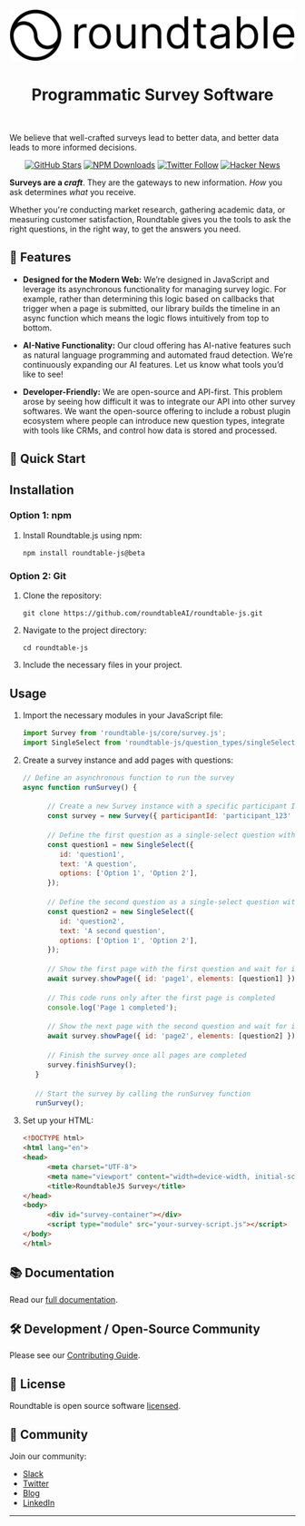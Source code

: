 <p align="center"><img src="assets/images/logo-with-text.png" alt="Roundtable Logo"></p>

<h1 align="center">Programmatic Survey Software</h1>
<br/>

We believe that well-crafted surveys lead to better data, and better data leads to more informed decisions. 
<br/>

<p align="center">
  <!-- GitHub Stars -->
  <a href="https://github.com/roundtableAI/roundtable-js/stargazers"><img src="https://img.shields.io/github/stars/roundtableAI/roundtable-js" alt="GitHub Stars"></a>
  <!-- NPM Downloads -->
  <a href="https://www.npmjs.com/package/roundtable-js"><img src="https://img.shields.io/npm/dm/roundtable-js" alt="NPM Downloads"></a>
  <!-- Twitter Follow -->
  <a href="https://twitter.com/roundtabledotai"><img src="https://img.shields.io/twitter/follow/roundtabledotai?style=social" alt="Twitter Follow"></a>
  <!-- Hacker News -->
  <a href="https://news.ycombinator.com/item?id=36865625"><img src="https://img.shields.io/badge/Hacker%20News-121-%23FF6600" alt="Hacker News"></a>
</p>


**Surveys are a _craft_**. They are the gateways to new information. *How* you ask determines *what* you receive.

Whether you're conducting market research, gathering academic data, or measuring customer satisfaction, Roundtable gives you the tools to ask the right questions, in the right way, to get the answers you need.

## 🌟 Features

- **Designed for the Modern Web:** We’re designed in JavaScript and leverage its asynchronous functionality for managing survey logic. For example, rather than determining this logic based on callbacks that trigger when a page is submitted, our library builds the timeline in an async function which means the logic flows intuitively from top to bottom. 

- **AI-Native Functionality:** Our cloud offering has AI-native features such as natural language programming and automated fraud detection. We’re continuously expanding our AI features. Let us know what tools you’d like to see!

- **Developer-Friendly:** We are open-source and API-first. This problem arose by seeing how difficult it was to integrate our API into other survey softwares. We want the open-source offering to include a robust plugin ecosystem where people can introduce new question types, integrate with tools like CRMs, and control how data is stored and processed. 

## 🚀 Quick Start

## Installation

### Option 1: npm

1. Install Roundtable.js using npm:
   ```
   npm install roundtable-js@beta
   ```

### Option 2: Git

1. Clone the repository:
   ```
   git clone https://github.com/roundtableAI/roundtable-js.git
   ```

2. Navigate to the project directory:
   ```
   cd roundtable-js
   ```

3. Include the necessary files in your project.

## Usage

1. Import the necessary modules in your JavaScript file:

   ```javascript
   import Survey from 'roundtable-js/core/survey.js';
   import SingleSelect from 'roundtable-js/question_types/singleSelect.js';
   ```

2. Create a survey instance and add pages with questions:

   ```javascript
   // Define an asynchronous function to run the survey
   async function runSurvey() {

         // Create a new Survey instance with a specific participant ID
         const survey = new Survey({ participantId: 'participant_123' });

         // Define the first question as a single-select question with two options
         const question1 = new SingleSelect({
            id: 'question1',
            text: 'A question',
            options: ['Option 1', 'Option 2'],
         });

         // Define the second question as a single-select question with two options
         const question2 = new SingleSelect({
            id: 'question2',
            text: 'A second question',
            options: ['Option 1', 'Option 2'],
         });
         
         // Show the first page with the first question and wait for it to be answered
         await survey.showPage({ id: 'page1', elements: [question1] });
         
         // This code runs only after the first page is completed
         console.log('Page 1 completed');
         
         // Show the next page with the second question and wait for it to be answered
         await survey.showPage({ id: 'page2', elements: [question2] });
         
         // Finish the survey once all pages are completed
         survey.finishSurvey();
      }

      // Start the survey by calling the runSurvey function
      runSurvey();
   ```

3. Set up your HTML:

   ```html
   <!DOCTYPE html>
   <html lang="en">
   <head>
         <meta charset="UTF-8">
         <meta name="viewport" content="width=device-width, initial-scale=1.0">
         <title>RoundtableJS Survey</title>
   </head>
   <body>
         <div id="survey-container"></div>
         <script type="module" src="your-survey-script.js"></script>
   </body>
   </html>
   ```

## 📚 Documentation

Read our [full documentation](https://docs.roundtable.ai).

## 🛠️ Development / Open-Source Community

Please see our [Contributing Guide](CONTRIBUTING.md).

## 📜 License

Roundtable is open source software [licensed](LICENSE).

## 🎉 Community

Join our community:
- [Slack](https://join.slack.com/t/roundtablejs/shared_invite/zt-2m09n74yv-B~UeGbxSzGMTO3f0qXhRxQ)
- [Twitter](https://twitter.com/roundtabledotai)
- [Blog](https://roundtable.ai/blog)
- [LinkedIn](https://www.linkedin.com/company/roundtableAI)

---
